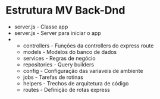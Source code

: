 <h1>Estrutura MV Back-Dnd</h1>

<ul>
    <li>server.js - Classe app</li>
    <li>server.js - Server para iniciar o app</li>
    <li>
        <ul>
            <li>controllers - Funções da controllers do express route</li>
            <li>models - Modelos do banco de dados</li>
            <li>services - Regras de negócio</li>
            <li>repositories - Query builders</li>
            <li>config - Configuração das variaveis de ambiente</li>
            <li>jobs - Tarefas de rotinas</li>
            <li>helpers - Trechos de arquitetura de código</li>
            <li>routes - Definição de rotas express</li>
        </ul>
    </li>
</ul>

